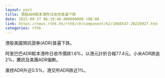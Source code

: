 ```yaml
---
layout: post
title: 港股ADR較本港昨日收市普遍下跌
date: 2022-09-27 06:19:40.000000000 +08:00
link: https://news.rthk.hk/rthk/ch/component/k2/1668547-20220927.htm
categories: rthk
---
```


港股美國預託證券(ADR)普遍下跌。

阿里巴巴ADR較本港昨日收市價跌1.6%，以港元計折合報77.4元。小米ADR跌逾2%，騰訊及美團ADR偏軟。

滙控ADR升近0.5%，港交所ADR跌近1%。
